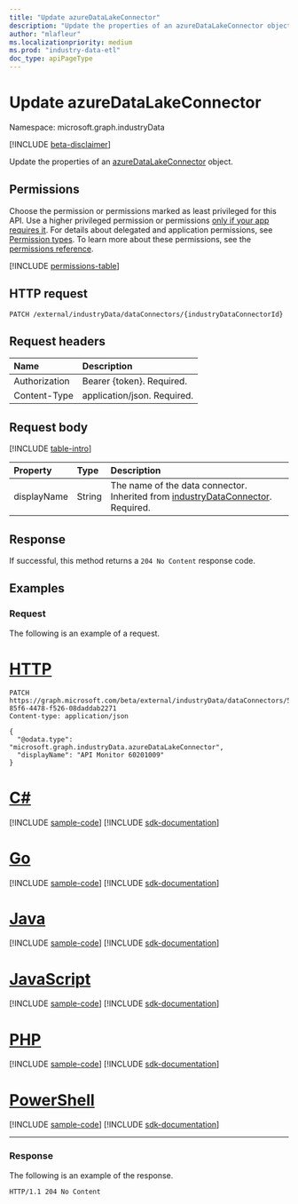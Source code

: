 ```yaml
---
title: "Update azureDataLakeConnector"
description: "Update the properties of an azureDataLakeConnector object."
author: "mlafleur"
ms.localizationpriority: medium
ms.prod: "industry-data-etl"
doc_type: apiPageType
---
```


# Update azureDataLakeConnector

Namespace: microsoft.graph.industryData

[!INCLUDE [beta-disclaimer](../../includes/beta-disclaimer.md)]

Update the properties of an [azureDataLakeConnector](../resources/industrydata-azuredatalakeconnector.md) object.

## Permissions

Choose the permission or permissions marked as least privileged for this API. Use a higher privileged permission or permissions [only if your app requires it](/graph/permissions-overview#best-practices-for-using-microsoft-graph-permissions). For details about delegated and application permissions, see [Permission types](/graph/permissions-overview#permission-types). To learn more about these permissions, see the [permissions reference](/graph/permissions-reference).

<!-- { "blockType": "permissions", "name": "industrydata_azuredatalakeconnector_update" } -->
[!INCLUDE [permissions-table](../includes/permissions/industrydata-azuredatalakeconnector-update-permissions.md)]

## HTTP request

<!-- {
  "blockType": "ignored"
}
-->

```http
PATCH /external/industryData/dataConnectors/{industryDataConnectorId}
```

## Request headers

| Name          | Description                 |
| :------------ | :-------------------------- |
| Authorization | Bearer {token}. Required.   |
| Content-Type  | application/json. Required. |

## Request body

[!INCLUDE [table-intro](../../includes/update-property-table-intro.md)]

| Property    | Type   | Description                                                                                                                           |
| :---------- | :----- | :------------------------------------------------------------------------------------------------------------------------------------ |
| displayName | String | The name of the data connector. Inherited from [industryDataConnector](../resources/industrydata-industrydataconnector.md). Required. |

## Response

If successful, this method returns a `204 No Content` response code.

## Examples

### Request

The following is an example of a request.

# [HTTP](#tab/http)
<!-- {
  "blockType": "request",
  "name": "update_azuredatalakeconnector",
  "sampleKeys": ["51dca0a0-85f6-4478-f526-08daddab2271"]
}
-->

```http
PATCH https://graph.microsoft.com/beta/external/industryData/dataConnectors/51dca0a0-85f6-4478-f526-08daddab2271
Content-type: application/json

{
  "@odata.type": "microsoft.graph.industryData.azureDataLakeConnector",
  "displayName": "API Monitor 60201009"
}
```

# [C#](#tab/csharp)
[!INCLUDE [sample-code](../includes/snippets/csharp/update-azuredatalakeconnector-csharp-snippets.md)]
[!INCLUDE [sdk-documentation](../includes/snippets/snippets-sdk-documentation-link.md)]

# [Go](#tab/go)
[!INCLUDE [sample-code](../includes/snippets/go/update-azuredatalakeconnector-go-snippets.md)]
[!INCLUDE [sdk-documentation](../includes/snippets/snippets-sdk-documentation-link.md)]

# [Java](#tab/java)
[!INCLUDE [sample-code](../includes/snippets/java/update-azuredatalakeconnector-java-snippets.md)]
[!INCLUDE [sdk-documentation](../includes/snippets/snippets-sdk-documentation-link.md)]

# [JavaScript](#tab/javascript)
[!INCLUDE [sample-code](../includes/snippets/javascript/update-azuredatalakeconnector-javascript-snippets.md)]
[!INCLUDE [sdk-documentation](../includes/snippets/snippets-sdk-documentation-link.md)]

# [PHP](#tab/php)
[!INCLUDE [sample-code](../includes/snippets/php/update-azuredatalakeconnector-php-snippets.md)]
[!INCLUDE [sdk-documentation](../includes/snippets/snippets-sdk-documentation-link.md)]

# [PowerShell](#tab/powershell)
[!INCLUDE [sample-code](../includes/snippets/powershell/update-azuredatalakeconnector-powershell-snippets.md)]
[!INCLUDE [sdk-documentation](../includes/snippets/snippets-sdk-documentation-link.md)]

---

### Response

The following is an example of the response.

<!-- {
  "blockType": "response",
  "truncated": true
}
-->

```http
HTTP/1.1 204 No Content
```
